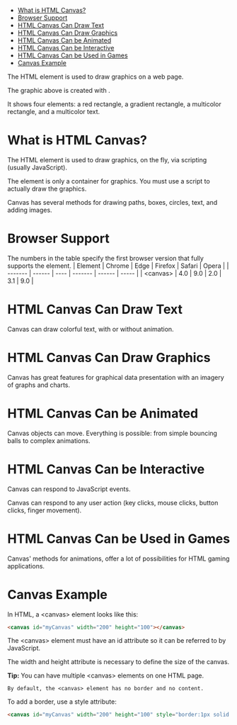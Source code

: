 - [What is HTML Canvas?](#what-is-html-canvas)
- [Browser Support](#browser-support)
- [HTML Canvas Can Draw Text](#html-canvas-can-draw-text)
- [HTML Canvas Can Draw Graphics](#html-canvas-can-draw-graphics)
- [HTML Canvas Can be Animated](#html-canvas-can-be-animated)
- [HTML Canvas Can be Interactive](#html-canvas-can-be-interactive)
- [HTML Canvas Can be Used in Games](#html-canvas-can-be-used-in-games)
- [Canvas Example](#canvas-example)

The HTML <canvas> element is used to draw graphics on a web page.

The graphic above is created with <canvas>.

It shows four elements: a red rectangle, a gradient rectangle, a multicolor rectangle, and a multicolor text.

# What is HTML Canvas?
The HTML <canvas> element is used to draw graphics, on the fly, via scripting (usually JavaScript).

The <canvas> element is only a container for graphics. You must use a script to actually draw the graphics.

Canvas has several methods for drawing paths, boxes, circles, text, and adding images.

# Browser Support
The numbers in the table specify the first browser version that fully supports the <canvas> element.
| Element | Chrome | Edge | Firefox | Safari | Opera |
| ------- | ------ | ---- | ------- | ------ | ----- |
| \<canvas> | 4.0 | 9.0 | 2.0 | 3.1 | 9.0 |

# HTML Canvas Can Draw Text
Canvas can draw colorful text, with or without animation.

# HTML Canvas Can Draw Graphics
Canvas has great features for graphical data presentation with an imagery of graphs and charts.

# HTML Canvas Can be Animated
Canvas objects can move. Everything is possible: from simple bouncing balls to complex animations.

# HTML Canvas Can be Interactive
Canvas can respond to JavaScript events.

Canvas can respond to any user action (key clicks, mouse clicks, button clicks, finger movement).

# HTML Canvas Can be Used in Games
Canvas' methods for animations, offer a lot of possibilities for HTML gaming applications.

# Canvas Example
In HTML, a \<canvas> element looks like this:
```html
<canvas id="myCanvas" width="200" height="100"></canvas>
```
The \<canvas> element must have an id attribute so it can be referred to by JavaScript.

The width and height attribute is necessary to define the size of the canvas.

**Tip:** You can have multiple \<canvas> elements on one HTML page.
```
By default, the <canvas> element has no border and no content.
```
To add a border, use a style attribute:
```html
<canvas id="myCanvas" width="200" height="100" style="border:1px solid #000000;"></canvas>
```
